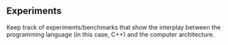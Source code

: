 Experiments
-----------

Keep track of experiments/benchmarks
that show the interplay between
the programming language (in this case, C++)
and the computer architecture.
